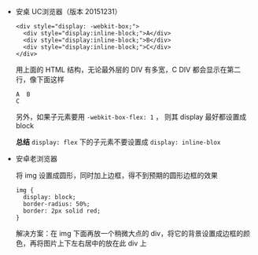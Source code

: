 
* 安桌 UC浏览器（版本 20151231）
  
  ```
  <div style="display: -webkit-box;">
    <div style="display:inline-block;">A</div>
    <div style="display:inline-block;">B</div>
    <div style="display:inline-block;">C</div>
  </div>
  ```

  用上面的 HTML 结构，无论最外层的 DIV 有多宽，C DIV 都会显示在第二行，像下面这样

  ```
  A  B
  C
  ```

  另外，如果子元素要用 `-webkit-box-flex: 1` ， 则其 display 最好都设置成 block

  **总结** `display: flex` 下的子元素不要设置成 `display: inline-blox`

* 安卓老浏览器

  将 img 设置成圆形，同时加上边框，得不到预期的圆形边框的效果

  ```
  img {
    display: block;
    border-radius: 50%;
    border: 2px solid red;
  }
  ```

  解决方案：在 img 下面再放一个稍微大点的 div，将它的背景设置成边框的颜色，再将图片上下左右居中的放在此 div 上
